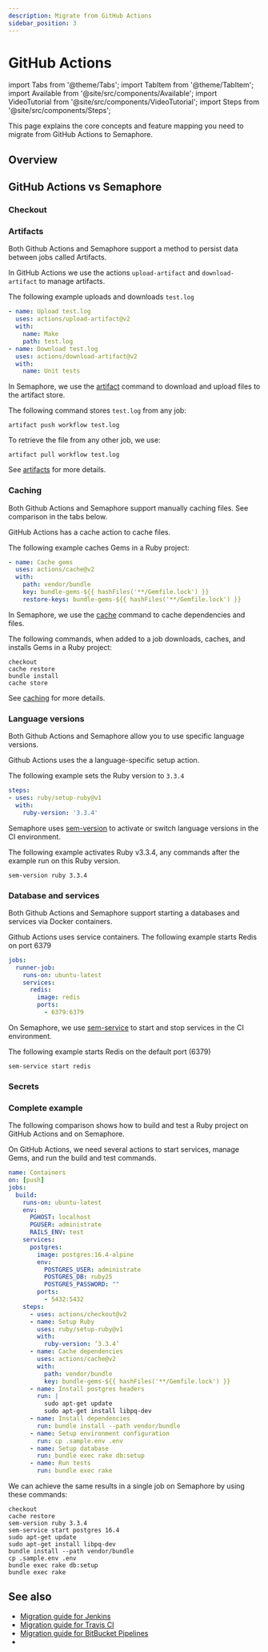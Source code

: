 ```yaml
---
description: Migrate from GitHub Actions
sidebar_position: 3
---
```


# GitHub Actions

import Tabs from '@theme/Tabs';
import TabItem from '@theme/TabItem';
import Available from '@site/src/components/Available';
import VideoTutorial from '@site/src/components/VideoTutorial';
import Steps from '@site/src/components/Steps';

This page explains the core concepts and feature mapping you need to migrate from GitHub Actions to Semaphore.

## Overview

## GitHub Actions vs Semaphore

### Checkout


### Artifacts

Both Github Actions and Semaphore support a method to persist data between jobs called Artifacts.

<Tabs groupId="editor-yaml">
<TabItem value="ga" label="GitHub Actions">

In GitHub Actions we use the actions `upload-artifact` and `download-artifact` to manage artifacts.

The following example uploads and downloads `test.log`

```yaml
- name: Upload test.log
  uses: actions/upload-artifact@v2
  with:
    name: Make
    path: test.log
- name: Download test.log
  uses: actions/download-artifact@v2
  with:
    name: Unit tests
```

</TabItem>
<TabItem value="semaphore" label="Semaphore">

In Semaphore, we use the [artifact](../../reference/toolbox#artifact) command to download and upload files to the artifact store.

The following command stores `test.log` from any job:

```shell
artifact push workflow test.log
```

To retrieve the file from any other job, we use:

```shell
artifact pull workflow test.log
```

See [artifacts](../../using-semaphore/artifacts) for more details.

</TabItem>
</Tabs>


### Caching

Both Github Actions and Semaphore support manually caching files. See comparison in the tabs below.

<Tabs groupId="editor-yaml">
<TabItem value="ga" label="GitHub Actions">

GitHub Actions has a cache action to cache files. 

The following example caches Gems in a Ruby project:

```yaml
- name: Cache gems
  uses: actions/cache@v2
  with:
    path: vendor/bundle
    key: bundle-gems-${{ hashFiles('**/Gemfile.lock') }}
    restore-keys: bundle-gems-${{ hashFiles('**/Gemfile.lock') }}
```

</TabItem>
<TabItem value="semaphore" label="Semaphore">

In Semaphore, we use the [cache](../../reference/toolbox#cache) command to cache dependencies and files.

The following commands, when added to a job downloads, caches, and installs Gems in a Ruby project:

```shell
checkout
cache restore
bundle install
cache store
```

See [caching](../../using-semaphore/optimization/cache) for more details.

</TabItem>
</Tabs>

### Language versions

Both Github Actions and Semaphore allow you to use specific language versions. 

<Tabs groupId="editor-yaml">
<TabItem value="ga" label="GitHub Actions">

Github Actions uses the a language-specific setup action. 

The following example sets the Ruby version to `3.3.4`

```yaml
steps:
- uses: ruby/setup-ruby@v1
  with:
    ruby-version: '3.3.4'
```
</TabItem>
<TabItem value="semaphore" label="Semaphore">

Semaphore uses [sem-version](../../reference/toolbox#sem-version) to activate or switch language versions in the CI environment. 

The following example activates Ruby v3.3.4, any commands after the example run on this Ruby version.

```shell
sem-version ruby 3.3.4
```

</TabItem>
</Tabs>

### Database and services

Both Github Actions and Semaphore support starting a databases and services via Docker containers.

<Tabs groupId="editor-yaml">
<TabItem value="ga" label="GitHub Actions">

Github Actions uses service containers. The following example starts Redis on port 6379

```yaml
jobs:
  runner-job:
    runs-on: ubuntu-latest
    services:
      redis:
        image: redis
        ports:
          - 6379:6379
```

</TabItem>
<TabItem value="semaphore" label="Semaphore">

On Semaphore, we use [sem-service](../../reference/toolbox#sem-service) to start and stop services in the CI environment.

The following example starts Redis on the default port (6379)

```shell
sem-service start redis
```
    
</TabItem>
</Tabs>

### Secrets

### Complete example

The following comparison shows how to build and test a Ruby project on GitHub Actions and on Semaphore.

<Tabs groupId="editor-yaml">
<TabItem value="ga" label="GitHub Actions">

On GitHub Actions, we need several actions to start services, manage Gems, and run the build and test commands.

```yaml
name: Containers
on: [push]
jobs:
  build:
    runs-on: ubuntu-latest
    env:
      PGHOST: localhost
      PGUSER: administrate
      RAILS_ENV: test
    services:
      postgres:
        image: postgres:16.4-alpine
        env:
          POSTGRES_USER: administrate
          POSTGRES_DB: ruby25
          POSTGRES_PASSWORD: ""
        ports:
          - 5432:5432
    steps:
      - uses: actions/checkout@v2
      - name: Setup Ruby
        uses: ruby/setup-ruby@v1
        with:
          ruby-version: ‘3.3.4’
      - name: Cache dependencies
        uses: actions/cache@v2
        with:
          path: vendor/bundle
          key: bundle-gems-${{ hashFiles('**/Gemfile.lock') }}
      - name: Install postgres headers
        run: |
          sudo apt-get update
          sudo apt-get install libpq-dev
      - name: Install dependencies
        run: bundle install --path vendor/bundle
      - name: Setup environment configuration
        run: cp .sample.env .env
      - name: Setup database
        run: bundle exec rake db:setup
      - name: Run tests
        run: bundle exec rake
```

</TabItem>
<TabItem value="semaphore" label="Semaphore">

We can achieve the same results in a single job on Semaphore by using these commands:

```shell
checkout
cache restore
sem-version ruby 3.3.4
sem-service start postgres 16.4
sudo apt-get update
sudo apt-get install libpq-dev
bundle install --path vendor/bundle
cp .sample.env .env
bundle exec rake db:setup
bundle exec rake
```

</TabItem>
</Tabs>


## See also

- [Migration guide for Jenkins](./jenkins)
- [Migration guide for Travis CI](./travis)
- [Migration guide for BitBucket Pipelines](./bitbucket)
- 
